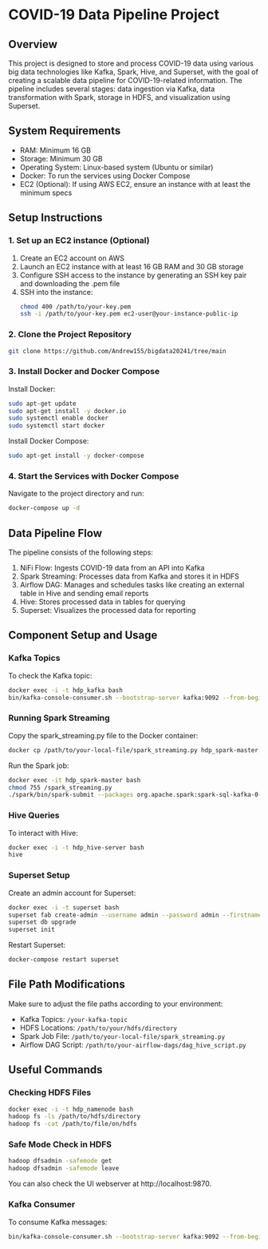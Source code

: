 # COVID-19 Data Pipeline Project

## Overview
This project is designed to store and process COVID-19 data using various big data technologies like Kafka, Spark, Hive, and Superset, with the goal of creating a scalable data pipeline for COVID-19-related information. The pipeline includes several stages: data ingestion via Kafka, data transformation with Spark, storage in HDFS, and visualization using Superset.

## System Requirements
- RAM: Minimum 16 GB
- Storage: Minimum 30 GB
- Operating System: Linux-based system (Ubuntu or similar)
- Docker: To run the services using Docker Compose
- EC2 (Optional): If using AWS EC2, ensure an instance with at least the minimum specs

## Setup Instructions

### 1. Set up an EC2 instance (Optional)
1. Create an EC2 account on AWS
2. Launch an EC2 instance with at least 16 GB RAM and 30 GB storage
3. Configure SSH access to the instance by generating an SSH key pair and downloading the .pem file
4. SSH into the instance:
   ```bash
   chmod 400 /path/to/your-key.pem
   ssh -i /path/to/your-key.pem ec2-user@your-instance-public-ip
   ```

### 2. Clone the Project Repository
```bash
git clone https://github.com/Andrew155/bigdata20241/tree/main
```

### 3. Install Docker and Docker Compose
Install Docker:
```bash
sudo apt-get update
sudo apt-get install -y docker.io
sudo systemctl enable docker
sudo systemctl start docker
```

Install Docker Compose:
```bash
sudo apt-get install -y docker-compose
```

### 4. Start the Services with Docker Compose
Navigate to the project directory and run:
```bash
docker-compose up -d
```

## Data Pipeline Flow
The pipeline consists of the following steps:
1. NiFi Flow: Ingests COVID-19 data from an API into Kafka
2. Spark Streaming: Processes data from Kafka and stores it in HDFS
3. Airflow DAG: Manages and schedules tasks like creating an external table in Hive and sending email reports
4. Hive: Stores processed data in tables for querying
5. Superset: Visualizes the processed data for reporting

## Component Setup and Usage

### Kafka Topics
To check the Kafka topic:
```bash
docker exec -i -t hdp_kafka bash
bin/kafka-console-consumer.sh --bootstrap-server kafka:9092 --from-beginning --topic your-topic
```

### Running Spark Streaming
Copy the spark_streaming.py file to the Docker container:
```bash
docker cp /path/to/your-local-file/spark_streaming.py hdp_spark-master:/spark_streaming.py
```

Run the Spark job:
```bash
docker exec -it hdp_spark-master bash
chmod 755 /spark_streaming.py
./spark/bin/spark-submit --packages org.apache.spark:spark-sql-kafka-0-10_2.12:3.0.0 --master local[2] /spark_streaming.py
```

### Hive Queries
To interact with Hive:
```bash
docker exec -i -t hdp_hive-server bash
hive
```

### Superset Setup
Create an admin account for Superset:
```bash
docker exec -i -t superset bash
superset fab create-admin --username admin --password admin --firstname Admin --lastname User --email admin@superset.com
superset db upgrade
superset init
```

Restart Superset:
```bash
docker-compose restart superset
```

## File Path Modifications
Make sure to adjust the file paths according to your environment:
- Kafka Topics: `/your-kafka-topic`
- HDFS Locations: `/path/to/your/hdfs/directory`
- Spark Job File: `/path/to/your-local-file/spark_streaming.py`
- Airflow DAG Script: `/path/to/your-airflow-dags/dag_hive_script.py`

## Useful Commands

### Checking HDFS Files
```bash
docker exec -i -t hdp_namenode bash
hadoop fs -ls /path/to/hdfs/directory
hadoop fs -cat /path/to/file/on/hdfs
```

### Safe Mode Check in HDFS
```bash
hadoop dfsadmin -safemode get
hadoop dfsadmin -safemode leave
```
You can also check the UI webserver at http://localhost:9870.

### Kafka Consumer
To consume Kafka messages:
```bash
bin/kafka-console-consumer.sh --bootstrap-server kafka:9092 --from-beginning --topic your-topic
```